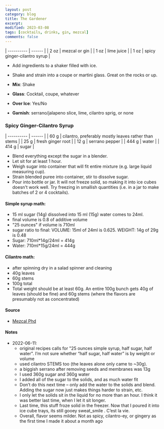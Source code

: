```yaml
---
layout: post
category: blog
title: The Gardener
excerpt:
modified: 2023-03-08
tags: [cocktails, drinks, gin, mezcal]
comments: false
---
```


| ---------- | ------ |
| 2 oz | mezcal or gin |
| 1 oz | lime juice |
| 1 oz | spicy ginger-cilantro syrup |

- Add ingredients to a shaker filled with ice.
- Shake and strain into a coupe or martini glass. Great on the rocks or up.

- **Mix**: Shake
- **Glass**: Cocktail, coupe, whatever
- **Over Ice**: Yes/No
- **Garnish**: serrano/jalapeno slice, lime, cilantro sprig, or none


### Spicy Ginger-Cilantro Syrup

| ---------- | ------ |
| 60 g | cilantro, preferably mostly leaves rather than stems |
| 25 g | fresh ginger root |
| 12 g | serrano pepper |
| 444 g | water |
| 414 g | sugar |

- Blend everything except the sugar in a blender.
- Let sit for at least 1 hour.
- Weigh sugar into container that will fit entire mixture (e.g. large liquid measuring cup).
- Strain blended puree into container, stir to dissolve sugar.
- Pour into bottle or jar. It will not freeze solid, so making it into ice cubes doesn't work well. Try freezing in smallish quantities (i.e. in a jar to make batches of 2 or 4 cocktails).

#### Simple syrup math:
- 15 ml sugar (14g) dissolved into 15 ml (15g) water comes to 24ml.
- final volume is 0.8 of additive volume
- "25 ounces" if volume is 710ml
- sugar ratio to final: VOLUME: 15ml of 24ml is 0.625. WEIGHT: 14g of 29g is 0.48
- Sugar: 710ml*14g/24ml = 414g
- Water: 710ml*15g/24ml = 444g

#### Cilantro math:
- after spinning dry in a salad spinner and cleaning
- 40g leaves
- 60g stems
- 100g total
- Total weight should be at least 60g. An entire 100g bunch gets 40g of leaves (should be fine) and 60g stems (where the flavors are presumably not as concentrated)


#### Source
- [Mezcal Phd](https://mezcalphd.com/2018/10/one-killer-mezcal-cocktail-the-gardener/)

#### Notes
- 2022-06-11:
    - original recipes calls for "25 ounces simple syrup, half sugar, half water". I’m not sure whether “half sugar, half water” is by weight or volume
    - used cilantro STEMS too (the leaves alone only came to ~30g).
    - a biggish serrano after removing seeds and membranes was 13g
    - I used 360g sugar and 360g water
    - I added all of the sugar to the solids, and as much water fit
    - Don’t do this next time – only add the water to the solids and blend. Adding the sugar now just makes things harder to strain, etc.
    - I only let the solids sit in the liquid for no more than an hour. I think it was better last time, when I let it sit longer.
    - Last time, this stuff froze solid in the freezer. Now that I poured it into ice cube trays, its still gooey sweat_smile . C’est la vie.
    - Overall, flavor seems milder. Not as spicy, cilantro-ey, or gingery as the first time I made it about a month ago
